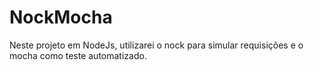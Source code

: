 # NockMocha
Neste projeto em NodeJs, utilizarei o nock para simular requisições e o mocha como teste automatizado.
